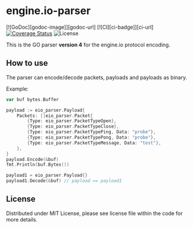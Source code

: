 # engine.io-parser
[![GoDoc][godoc-image]][godoc-url]
[![CI][ci-badge]][ci-url]
[![Coverage Status](https://coveralls.io/repos/funcards/engine.io-parser/badge.svg?branch=main&service=github)](https://coveralls.io/github/funcards/engine.io-parser?branch=main)
![License](https://img.shields.io/dub/l/vibe-d.svg)

This is the GO parser **version 4** for the engine.io protocol encoding.

## How to use

The parser can encode/decode packets, payloads and payloads as binary.

Example:

```go
var buf bytes.Buffer

payload := eio_parser.Payload{
    Packets: []eio_parser.Packet{
        {Type: eio_parser.PacketTypeOpen},
        {Type: eio_parser.PacketTypeClose},
        {Type: eio_parser.PacketTypePing, Data: "probe"},
        {Type: eio_parser.PacketTypePong, Data: "probe"},
        {Type: eio_parser.PacketTypeMessage, Data: "test"},
    },
}
payload.Encode(&buf)
fmt.Println(buf.Bytes())

payload1 = eio_parser.Payload{}
payload1.Decode(&buf) // payload == payload1
```

## License

Distributed under MIT License, please see license file within the code for more details.
